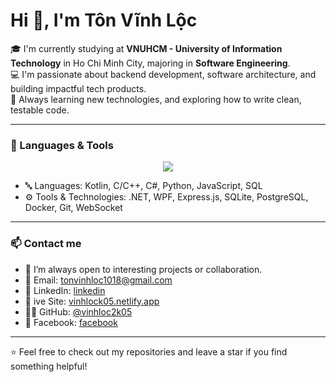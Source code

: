 <h1 align="left">Hi 👋, I'm Tôn Vĩnh Lộc</h1>

<p align="left" font-size="16px">
    🎓 I'm currently studying at <strong>VNUHCM - University of Information Technology</strong> in Ho Chi Minh City, majoring in <strong>Software Engineering</strong>.
    <br />
    💻 I'm passionate about backend development, software architecture, and building impactful tech products.
    <br />
    🧠 Always learning new technologies, and exploring how to write clean, testable code.
</p>

---

### 🚀 Languages & Tools

<p align="center">
    <a href="https://skillicons.dev">
        <img src="https://skillicons.dev/icons?i=cpp,cs,kotlin,js,py,git,linux,docker,postgres,androidstudio,vscode" />
    </a>
</p>

- 🔤 Languages: Kotlin, C/C++, C#, Python, JavaScript, SQL  
- ⚙️ Tools & Technologies: .NET, WPF, Express.js, SQLite, PostgreSQL, Docker, Git, WebSocket

---

### 📫 Contact me

- 💬 I’m always open to interesting projects or collaboration.
- 📧 Email: tonvinhloc1018@gmail.com  
- 🔗 LinkedIn: [linkedin](https://www.linkedin.com/in/ton-vinh-loc/)
- 🔗 ive Site: [vinhlock05.netlify.app](https://vinhlock05.netlify.app)
- 🧑‍💻 GitHub: [@vinhloc2k05](https://github.com/vinhlock05)
- 📘 Facebook: [facebook](https://www.facebook.com/loctonnnn)


---

⭐️ Feel free to check out my repositories and leave a star if you find something helpful!
